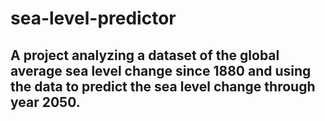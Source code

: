 # sea-level-predictor

## A project analyzing a dataset of the global average sea level change since 1880 and using the data to predict the sea level change through year 2050.
